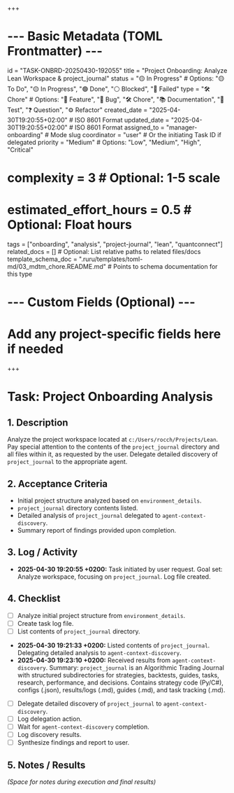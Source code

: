 +++
# --- Basic Metadata (TOML Frontmatter) ---
id = "TASK-ONBRD-20250430-192055"
title = "Project Onboarding: Analyze Lean Workspace & project_journal"
status = "🟡 In Progress" # Options: "🟡 To Do", "🟡 In Progress", "🟢 Done", "⚪ Blocked", "🔴 Failed"
type = "🛠️ Chore" # Options: "🌟 Feature", "🐞 Bug", "🛠️ Chore", "📚 Documentation", "🧪 Test", "❓ Question", "⚙️ Refactor"
created_date = "2025-04-30T19:20:55+02:00" # ISO 8601 Format
updated_date = "2025-04-30T19:20:55+02:00" # ISO 8601 Format
assigned_to = "manager-onboarding" # Mode slug
coordinator = "user" # Or the initiating Task ID if delegated
priority = "Medium" # Options: "Low", "Medium", "High", "Critical"
# complexity = 3 # Optional: 1-5 scale
# estimated_effort_hours = 0.5 # Optional: Float hours
tags = ["onboarding", "analysis", "project-journal", "lean", "quantconnect"]
related_docs = [] # Optional: List relative paths to related files/docs
template_schema_doc = ".ruru/templates/toml-md/03_mdtm_chore.README.md" # Points to schema documentation for this type
# --- Custom Fields (Optional) ---
# Add any project-specific fields here if needed
+++

# Task: Project Onboarding Analysis

## 1. Description

Analyze the project workspace located at `c:/Users/rocch/Projects/Lean`. Pay special attention to the contents of the `project_journal` directory and all files within it, as requested by the user. Delegate detailed discovery of `project_journal` to the appropriate agent.

## 2. Acceptance Criteria

*   Initial project structure analyzed based on `environment_details`.
*   `project_journal` directory contents listed.
*   Detailed analysis of `project_journal` delegated to `agent-context-discovery`.
*   Summary report of findings provided upon completion.

## 3. Log / Activity

*   **2025-04-30 19:20:55 +0200:** Task initiated by user request. Goal set: Analyze workspace, focusing on `project_journal`. Log file created.

## 4. Checklist

*   [ ] Analyze initial project structure from `environment_details`.
*   [ ] Create task log file.
*   [ ] List contents of `project_journal` directory.
*   **2025-04-30 19:21:33 +0200:** Listed contents of `project_journal`. Delegating detailed analysis to `agent-context-discovery`.
*   **2025-04-30 19:23:10 +0200:** Received results from `agent-context-discovery`. Summary: `project_journal` is an Algorithmic Trading Journal with structured subdirectories for strategies, backtests, guides, tasks, research, performance, and decisions. Contains strategy code (Py/C#), configs (.json), results/logs (.md), guides (.md), and task tracking (.md).
*   [ ] Delegate detailed discovery of `project_journal` to `agent-context-discovery`.
*   [ ] Log delegation action.
*   [ ] Wait for `agent-context-discovery` completion.
*   [ ] Log discovery results.
*   [ ] Synthesize findings and report to user.

## 5. Notes / Results

*(Space for notes during execution and final results)*